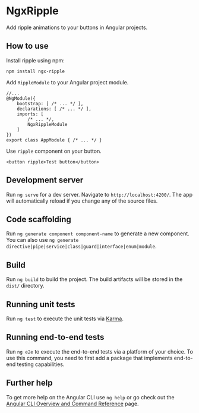 # NgxRipple

Add ripple animations to your buttons in Angular projects.

## How to use

Install ripple using npm:

```
npm install ngx-ripple
```

Add `RippleModule` to your Angular project module.

```
//...
@NgModule({
    bootstrap: [ /* ... */ ],
    declarations: [ /* ... */ ],
    imports: [
        /* ... */,
        NgxRippleModule
    ]
})
export class AppModule { /* ... */ }
```

Use `ripple` component on your button.

```
<button ripple>Test button</button>
```

## Development server

Run `ng serve` for a dev server. Navigate to `http://localhost:4200/`. The app will automatically reload if you change any of the source files.

## Code scaffolding

Run `ng generate component component-name` to generate a new component. You can also use `ng generate directive|pipe|service|class|guard|interface|enum|module`.

## Build

Run `ng build` to build the project. The build artifacts will be stored in the `dist/` directory.

## Running unit tests

Run `ng test` to execute the unit tests via [Karma](https://karma-runner.github.io).

## Running end-to-end tests

Run `ng e2e` to execute the end-to-end tests via a platform of your choice. To use this command, you need to first add a package that implements end-to-end testing capabilities.

## Further help

To get more help on the Angular CLI use `ng help` or go check out the [Angular CLI Overview and Command Reference](https://angular.io/cli) page.
